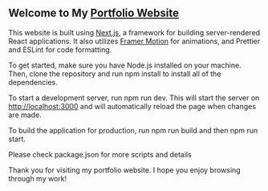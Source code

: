 ## Welcome to My [Portfolio Website](https://paul-khoza.vercel.app/)

This website is built using [Next.js](https://nextjs.org/), a framework for building server-rendered React applications. It also utilizes [Framer Motion](https://www.framer.com/motion/) for animations, and Prettier and ESLint for code formatting.

To get started, make sure you have Node.js installed on your machine. Then, clone the repository and run npm install to install all of the dependencies.

To start a development server, run npm run dev. This will start the server on [http://localhost:3000](http://localhost:3000) and will automatically reload the page when changes are made.

To build the application for production, run npm run build and then npm run start.

Please check package.json for more scripts and details

Thank you for visiting my portfolio website. I hope you enjoy browsing through my work!

